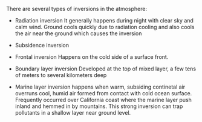 There are several types of inversions in the atmosphere:

- Radiation inversion
It generally happens during night with clear sky and calm wind. Ground cools quickly due to radiation cooling and also cools the air near the ground which causes the inversion

- Subsidence inversion

- Frontal inversion
Happens on the cold side of a surface front.

- Boundary layer inversion
Developed at the top of mixed layer, a few tens of meters to several kilometers deep

- Marine layer inversion
happens when warm, subsiding continetal air overruns cool, humid air formed from contact with cold ocean surface. Frequently occurred over California coast where the marine layer push inland and hemmed in by mountains. This strong inversion can trap pollutants in a shallow layer near ground level.

